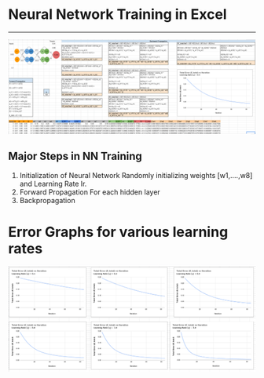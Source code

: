 # Neural Network Training in Excel
---

![](https://raw.githubusercontent.com/garima-mahato/END2/main/Session%202-BackProp_Embeddings_and_Language_Models/assets/training.PNG)

## Major Steps in NN Training


1) Initialization of Neural Network
Randomly initializing weights [w1,....,w8] and Learning Rate lr.
2) Forward Propagation
For each hidden layer 
3) Backpropagation


# Error Graphs for various learning rates

![](https://raw.githubusercontent.com/garima-mahato/END2/main/Session%202-BackProp_Embeddings_and_Language_Models/assets/err_lr.PNG)
